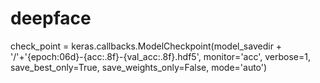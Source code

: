 # deepface
check_point = keras.callbacks.ModelCheckpoint(model_savedir + '/'+'{epoch:06d}-{acc:.8f}-{val_acc:.8f}.hdf5', monitor='acc',
								verbose=1, save_best_only=True, save_weights_only=False, mode='auto')
